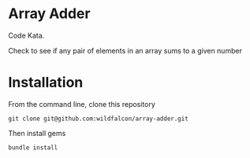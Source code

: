 Array Adder
===========

Code Kata.

Check to see if any pair of elements in an array sums to a given number

Installation
======

From the command line, clone this repository

```git clone git@github.com:wildfalcon/array-adder.git```

Then install gems

```bundle install```
